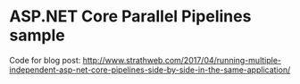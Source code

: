 # ASP.NET Core Parallel Pipelines sample

Code for blog post: http://www.strathweb.com/2017/04/running-multiple-independent-asp-net-core-pipelines-side-by-side-in-the-same-application/
